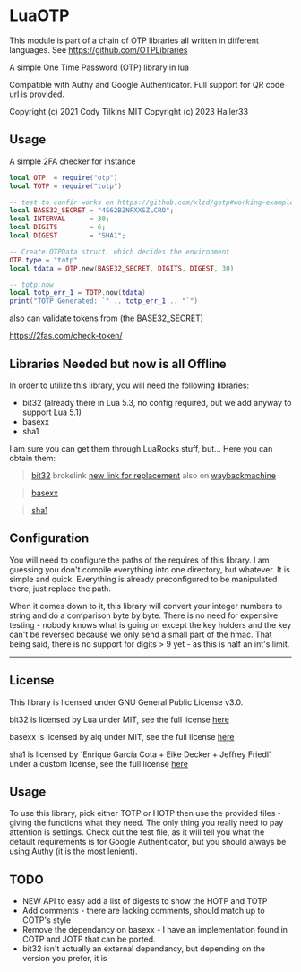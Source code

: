 # LuaOTP

This module is part of a chain of OTP libraries all written in different languages. See https://github.com/OTPLibraries

A simple One Time Password (OTP) library in lua

Compatible with Authy and Google Authenticator. Full support for QR code url is provided.

Copyright (c) 2021 Cody Tilkins MIT
Copyright (c) 2023 Haller33

## Usage

A simple 2FA checker for instance

``` lua
local OTP  = require("otp")
local TOTP = require("totp")

-- test to confir works on https://github.com/xlzd/gotp#working-example
local BASE32_SECRET = "4S62BZNFXXSZLCRO"; 
local INTERVAL      = 30;
local DIGITS        = 6;
local DIGEST        = "SHA1";

-- Create OTPData struct, which decides the environment
OTP.type = "totp"
local tdata = OTP.new(BASE32_SECRET, DIGITS, DIGEST, 30)

-- totp.now
local totp_err_1 = TOTP.now(tdata)
print("TOTP Generated: `" .. totp_err_1 .. "`")
```

also can validate tokens from (the BASE32_SECRET)

https://2fas.com/check-token/

## Libraries Needed but now is all Offline

In order to utilize this library, you will need the following libraries:
* bit32 (already there in Lua 5.3, no config required, but we add anyway to support Lua 5.1)
* basexx
* sha1

I am sure you can get them through LuaRocks stuff, but...
Here you can obtain them:
>[bit32](http://www.snpedia.com/extensions/Scribunto/engines/LuaCommon/lualib/bit32.lua) brokelink [new link for replacement](https://www.dahuawiki.com/extensions/Scribunto/engines/LuaCommon/lualib/bit32.lua) also on [waybackmachine](https://web.archive.org/web/20231212153754/https://www.dahuawiki.com/extensions/Scribunto/engines/LuaCommon/lualib/bit32.lua)

>[basexx](https://github.com/aiq/basexx/blob/master/lib/basexx.lua)

>[sha1](https://github.com/kikito/sha1.lua)


## Configuration

You will need to configure the paths of the requires of this library. I am guessing you don't compile everything into one directory, but whatever. It is simple and quick. Everything is already preconfigured to be manipulated there, just replace the path.

When it comes down to it, this library will convert your integer numbers to string and do a comparison byte by byte. There is no need for expensive testing - nobody knows what is going on except the key holders and the key can't be reversed because we only send a small part of the hmac. That being said, there is no support for digits > 9 yet - as this is half an int's limit.


_____________

## License

This library is licensed under GNU General Public License v3.0.

bit32 is licensed by Lua under MIT, see the full license [here](https://www.lua.org/license.html)

basexx is licensed by aiq under MIT, see the full license [here](https://github.com/aiq/basexx/blob/master/LICENSE)

sha1 is licensed by 'Enrique García Cota + Eike Decker + Jeffrey Friedl' under a custom license, see the full license [here](https://github.com/kikito/sha1.lua/blob/master/MIT-LICENSE.txt)


## Usage

To use this library, pick either TOTP or HOTP then use the provided files - giving the functions what they need. The only thing you really need to pay attention is settings. Check out the test file, as it will tell you what the default requirements is for Google Authenticator, but you should always be using Authy (it is the most lenient).


## TODO

* NEW API to easy add a list of digests to show the HOTP and TOTP
* Add comments - there are lacking comments, should match up to COTP's style
* Remove the dependancy on basexx - I have an implementation found in COTP and JOTP that can be ported.
* bit32 isn't actually an external dependancy, but depending on the version you prefer, it is

